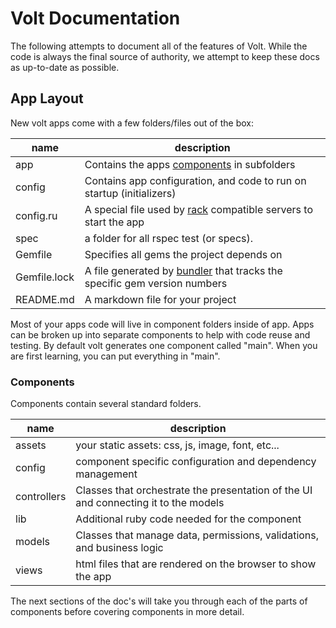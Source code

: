# Volt Documentation

The following attempts to document all of the features of Volt.  While the code is always the final source of authority, we attempt to keep these docs as up-to-date as possible.

## App Layout

New volt apps come with a few folders/files out of the box:


| name            | description                                                      |
|-----------------|------------------------------------------------------------------|
| app             | Contains the apps [components](docs/components.md) in subfolders |
| config          | Contains app configuration, and code to run on startup (initializers) |
| config.ru       | A special file used by [rack](http://rack.github.io/) compatible servers to start the app  |
| spec            | a folder for all rspec test (or specs).                          |
| Gemfile         | Specifies all gems the project depends on                        |
| Gemfile.lock    | A file generated by [bundler](http://bundler.io/) that tracks the specific gem version numbers |
| README.md       | A markdown file for your project                                 |

Most of your apps code will live in component folders inside of app.  Apps can be broken up into separate components to help with code reuse and testing.  By default volt generates one component called "main".  When you are first learning, you can put everything in "main".

### Components

Components contain several standard folders.

| name            | description                                                      |
|-----------------|------------------------------------------------------------------|
| assets          | your static assets: css, js, image, font, etc...                 |
| config          | component specific configuration and dependency management       |
| controllers     | Classes that orchestrate the presentation of the UI and connecting it to the models |
| lib             | Additional ruby code needed for the component                     |
| models          | Classes that manage data, permissions, validations, and business logic |
| views           | html files that are rendered on the browser to show the app      |

The next sections of the doc's will take you through each of the parts of components before covering components in more detail.
